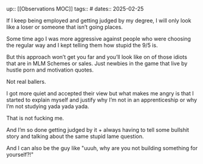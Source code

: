 up:: [[Observations MOC]]
tags:: #
dates:: 2025-02-25

If I keep being employed and getting judged by my degree, I will only look like a loser or someone that isn’t going places.

Some time ago I was more aggressive against people who were choosing the regular way and I kept telling them how stupid the 9/5 is.

But this approach won’t get you far and you’ll look like on of those idiots that are in MLM Schemes or sales.
Just newbies in the game that live by hustle porn and motivation quotes.

Not real ballers.

I got more quiet and accepted their view but what makes me angry is that I started to explain myself and justify why I’m not in an apprenticeship or why I’m not studying yada yada yada.

That is not fucking me.

And I’m so done getting judged by it + always having to tell some bullshit story and talking about the same stupid lame question.

And I can also be the guy like "uuuh, why are you not building something for yourself?!"

